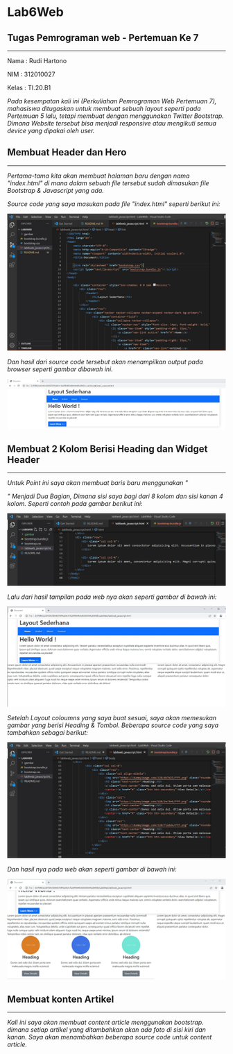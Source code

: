 # Lab6Web
## Tugas Pemrograman web - Pertemuan Ke 7

<hr>

Nama    : Rudi Hartono

NIM     : 312010027

Kelas   : TI.20.B1


*Pada kesempatan kali ini (Perkuliahan Pemrograman Web Pertemuan 7), mahasiswa ditugaskan untuk membuat sebuah layout seperti pada Pertemuan 5 lalu, tetapi membuat dengan menggunakan Twitter Bootstrap. Dimana Website tersebut bisa menjadi responsive atau mengikuti semua device yang dipakai oleh user.*

## Membuat Header dan Hero

<hr>

*Pertama-tama kita akan membuat halaman baru dengan nama "index.html" di mana dalam sebuah file tersebut sudah dimasukan file Bootstrap & Javascript yang ada.*

*Source code yang saya masukan pada file "index.html" seperti berikut ini:*

![gambar source code pada html](gambar/Sourcecode.JPG)

*Dan hasil dari source code tersebut akan menampilkan output pada browser seperti gambar dibawah ini.*

![gambar hasil pada web](gambar/hasil1.JPG)


## Membuat 2 Kolom Berisi Heading dan Widget Header

<hr>

*Untuk Point ini saya akan membuat baris baru menggunakan "<div class="row">" Menjadi Dua Bagian, Dimana sisi saya bagi dari 8 kolom dan sisi kanan 4 kolom.
Seperti contoh pada gambar berikut ini:*

![gambar source code](gambar/code2.JPG)

*Lalu dari hasil tampilan pada web nya akan seperti gambar di bawah ini:*

![gambar hasil code](gambar/hasil2.JPG)

*Setelah Layout coloumns yang saya buat sesuai, saya akan memesukan gambar yang berisi Heading & Tombol. Beberapa source code yang saya tambahkan sebagai berikut:*

![gambar code](gambar/code3.JPG)

*Dan hasil nya pada web akan seperti gambar di bawah ini:*

![menambahkan hasil heading & Tombol](gambar/hasil3.JPG)


## Membuat konten Artikel

<hr>

*Kali ini saya akan membuat content article menggunakan bootstrap. dimana setiap artikel yang ditambahkan akan ada foto di sisi kiri dan kanan. Saya akan menambahkan beberapa source code untuk content article.*

